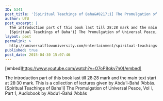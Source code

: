 ```yaml
---
ID: 5341
post_title: '[Spiritual Teachings of Baha&#8217;i] The Promulgation of Universal Peace, Vol  I, Part 1 (Audiobook)'
author: UfU
post_excerpt: |
  The introduction part of this book last till 28:28 mark and the main text start at 28:30 mark. This is a collection of lectures given by Abdu’l-Bahá ‘Abbás.
  [Spiritual Teachings of Baha'i] The Promulgation of Universal Peace, Vol  I, Part 1, Audiobook by Abdu’l-Bahá ‘Abbás
layout: post
permalink: >
  http://universalflowuniversity.com/entertainment/spiritual-teachings-of-bahai-the-promulgation-of-universal-peace-vol-i-part-1-audiobook/
published: true
post_date: 2015-04-30 15:07:46
---
```

[embed]https://www.youtube.com/watch?v=O7oP8qkv7n0[/embed]<br>
<p>The introduction part of this book last till 28:28 mark and the main text start at 28:30 mark. This is a collection of lectures given by Abdu’l-Bahá ‘Abbás.
[Spiritual Teachings of Baha'i] The Promulgation of Universal Peace, Vol  I, Part 1, Audiobook by Abdu’l-Bahá ‘Abbás</p>